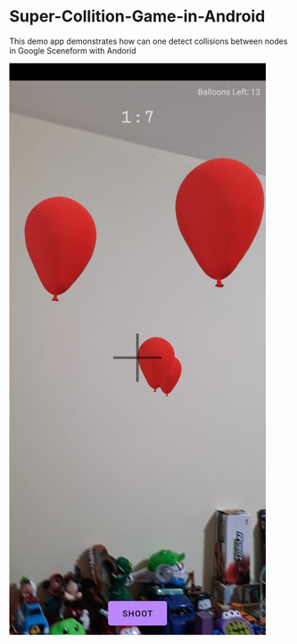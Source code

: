 # Super-Collition-Game-in-Android
This demo app demonstrates how can one detect collisions between nodes in Google Sceneform with Andorid


![alt text](https://github.com/jorgecasariego/Super-Collition-Game-in-Android/blob/main/images/image1.jpeg?raw=true?raw=true)



